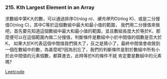 ### 215. Kth Largest Element in an Array

求數組中第K大的數，可以通過排序O(n*log n)、優先隊列O(n*log K)、或是二分搜值O(nlog C)，其中C等於這個數組中最大和最小值的範圍，
我們用二分搜值來做吧，首先要先知道這個數組中最大和最小值的範圍，並且數組長度大於等於K，那麼便可以在這個範圍內做二分搜值，判斷條件是數組中小於中間值的個數是否大於K，
如果大於K代表這個中間值我們猜大了，反之是猜小了，最終中間值會收斂到一個在數組中的數，為甚麼呢?因為別忘了，我們的判斷條件是對於數組中所有小於此中間值的元素個數，都算進去，此時等於K的條件不就
肯定要是數組中的元素嗎?

[Leetcode](https://leetcode.com/problems/kth-largest-element-in-an-array/)
